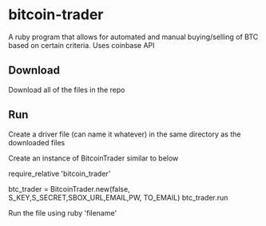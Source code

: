 # bitcoin-trader
A ruby program that allows for automated and manual buying/selling of BTC based on certain criteria. Uses coinbase API

## Download
Download all of the files in the repo

## Run
Create a driver file (can name it whatever) in the same directory as the downloaded files

Create an instance of BitcoinTrader similar to below

require_relative 'bitcoin_trader'

btc_trader = BitcoinTrader.new(false, S_KEY,S_SECRET,SBOX_URL,EMAIL,PW, TO_EMAIL)
btc_trader.run

Run the file using ruby 'filename'

